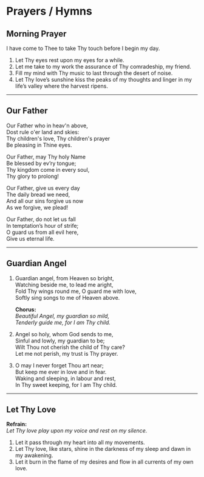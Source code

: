 # Prayers / Hymns

## Morning Prayer

I have come to Thee to take Thy touch before I begin my day.

1. Let Thy eyes rest upon my eyes for a while.  
2. Let me take to my work the assurance of Thy comradeship, my friend.  
3. Fill my mind with Thy music to last through the desert of noise.  
4. Let Thy love’s sunshine kiss the peaks of my thoughts and linger in my life’s valley where the harvest ripens.

---

## Our Father

Our Father who in heav'n above,  
Dost rule o'er land and skies:  
Thy children's love, Thy children's prayer  
Be pleasing in Thine eyes.

Our Father, may Thy holy Name  
Be blessed by ev’ry tongue;  
Thy kingdom come in every soul,  
Thy glory to prolong!

Our Father, give us every day  
The daily bread we need,  
And all our sins forgive us now  
As we forgive, we plead!

Our Father, do not let us fall  
In temptation’s hour of strife;  
O guard us from all evil here,  
Give us eternal life.

---

## Guardian Angel

1. Guardian angel, from Heaven so bright,  
   Watching beside me, to lead me aright,  
   Fold Thy wings round me, O guard me with love,  
   Softly sing songs to me of Heaven above.

   **Chorus:**  
   *Beautiful Angel, my guardian so mild,*  
   *Tenderly guide me, for I am Thy child.*

2. Angel so holy, whom God sends to me,  
   Sinful and lowly, my guardian to be;  
   Wilt Thou not cherish the child of Thy care?  
   Let me not perish, my trust is Thy prayer.

3. O may I never forget Thou art near;  
   But keep me ever in love and in fear.  
   Waking and sleeping, in labour and rest,  
   In Thy sweet keeping, for I am Thy child.

---

## Let Thy Love

**Refrain:**  
*Let Thy love play upon my voice and rest on my silence.*

1. Let it pass through my heart into all my movements.  
2. Let Thy love, like stars, shine in the darkness of my sleep and dawn in my awakening.  
3. Let it burn in the flame of my desires and flow in all currents of my own love.

